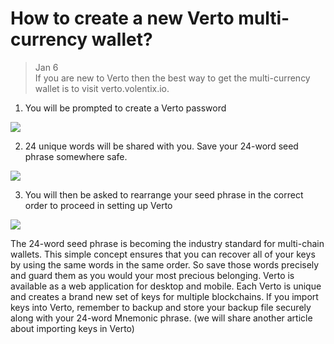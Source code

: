 # How to create a new Verto multi-currency wallet?  
> Jan 6  
If you are new to Verto then the best way to get the multi-currency wallet is to visit verto.volentix.io.  
  1. You will be prompted to create a Verto password  
     
![](https://miro.medium.com/max/700/1*_wrKqbLF8w5Zx_KE_LXGGA.png)  
   
  2. 24 unique words will be shared with you. Save your 24-word seed phrase somewhere safe.  
     
![](https://miro.medium.com/max/700/1*zKGx0bI-oCp0fVwnFLmwSA.png)  
   
  3. You will then be asked to rearrange your seed phrase in the correct order to proceed in setting up Verto  
   
![](https://miro.medium.com/max/700/1*9EUW7yJ8RNE1tz8lEQhDjw.png)  
   
The 24-word seed phrase is becoming the industry standard for multi-chain wallets. This simple concept ensures that you can recover all of your keys by using the same words in the same order. So save those words precisely and guard them as you would your most precious belonging. Verto is available as a web application for desktop and mobile. Each Verto is unique and creates a brand new set of keys for multiple blockchains. If you import keys into Verto, remember to backup and store your backup file securely along with your 24-word Mnemonic phrase. (we will share another article about importing keys in Verto)
 
